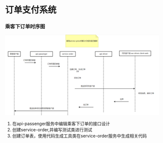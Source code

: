 # 订单支付系统
### 乘客下订单时序图
![img_1.png](img_1.png)
1. 在api-passenger服务中编辑乘客下订单的接口设计
2. 创建service-order,并编写测试类进行测试
3. 创建订单表，使用代码生成工具类在service-order服务中生成相关代码